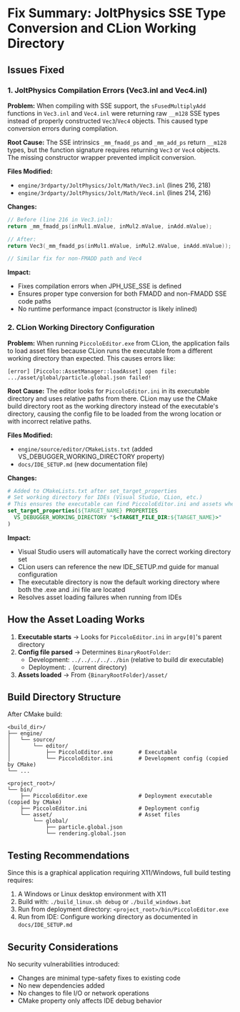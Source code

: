 # Fix Summary: JoltPhysics SSE Type Conversion and CLion Working Directory

## Issues Fixed

### 1. JoltPhysics Compilation Errors (Vec3.inl and Vec4.inl)

**Problem:**
When compiling with SSE support, the `sFusedMultiplyAdd` functions in `Vec3.inl` and `Vec4.inl` were returning raw `__m128` SSE types instead of properly constructed `Vec3`/`Vec4` objects. This caused type conversion errors during compilation.

**Root Cause:**
The SSE intrinsics `_mm_fmadd_ps` and `_mm_add_ps` return `__m128` types, but the function signature requires returning `Vec3` or `Vec4` objects. The missing constructor wrapper prevented implicit conversion.

**Files Modified:**
- `engine/3rdparty/JoltPhysics/Jolt/Math/Vec3.inl` (lines 216, 218)
- `engine/3rdparty/JoltPhysics/Jolt/Math/Vec4.inl` (lines 214, 216)

**Changes:**
```cpp
// Before (line 216 in Vec3.inl):
return _mm_fmadd_ps(inMul1.mValue, inMul2.mValue, inAdd.mValue);

// After:
return Vec3(_mm_fmadd_ps(inMul1.mValue, inMul2.mValue, inAdd.mValue));

// Similar fix for non-FMADD path and Vec4
```

**Impact:**
- Fixes compilation errors when JPH_USE_SSE is defined
- Ensures proper type conversion for both FMADD and non-FMADD SSE code paths
- No runtime performance impact (constructor is likely inlined)

### 2. CLion Working Directory Configuration

**Problem:**
When running `PiccoloEditor.exe` from CLion, the application fails to load asset files because CLion runs the executable from a different working directory than expected. This causes errors like:
```
[error] [Piccolo::AssetManager::loadAsset] open file: .../asset/global/particle.global.json failed!
```

**Root Cause:**
The editor looks for `PiccoloEditor.ini` in its executable directory and uses relative paths from there. CLion may use the CMake build directory root as the working directory instead of the executable's directory, causing the config file to be loaded from the wrong location or with incorrect relative paths.

**Files Modified:**
- `engine/source/editor/CMakeLists.txt` (added VS_DEBUGGER_WORKING_DIRECTORY property)
- `docs/IDE_SETUP.md` (new documentation file)

**Changes:**
```cmake
# Added to CMakeLists.txt after set_target_properties
# Set working directory for IDEs (Visual Studio, CLion, etc.)
# This ensures the executable can find PiccoloEditor.ini and assets when run from IDE
set_target_properties(${TARGET_NAME} PROPERTIES 
  VS_DEBUGGER_WORKING_DIRECTORY "$<TARGET_FILE_DIR:${TARGET_NAME}>"
)
```

**Impact:**
- Visual Studio users will automatically have the correct working directory set
- CLion users can reference the new IDE_SETUP.md guide for manual configuration
- The executable directory is now the default working directory where both the .exe and .ini file are located
- Resolves asset loading failures when running from IDEs

## How the Asset Loading Works

1. **Executable starts** → Looks for `PiccoloEditor.ini` in `argv[0]`'s parent directory
2. **Config file parsed** → Determines `BinaryRootFolder`:
   - Development: `../../../../../bin` (relative to build dir executable)
   - Deployment: `.` (current directory)
3. **Assets loaded** → From `{BinaryRootFolder}/asset/`

## Build Directory Structure

After CMake build:
```
<build_dir>/
├── engine/
│   └── source/
│       └── editor/
│           ├── PiccoloEditor.exe        # Executable
│           └── PiccoloEditor.ini        # Development config (copied by CMake)
└── ...

<project_root>/
└── bin/
    ├── PiccoloEditor.exe                # Deployment executable (copied by CMake)
    ├── PiccoloEditor.ini                # Deployment config
    └── asset/                           # Asset files
        └── global/
            ├── particle.global.json
            └── rendering.global.json
```

## Testing Recommendations

Since this is a graphical application requiring X11/Windows, full build testing requires:
1. A Windows or Linux desktop environment with X11
2. Build with: `./build_linux.sh debug` or `./build_windows.bat`
3. Run from deployment directory: `<project_root>/bin/PiccoloEditor.exe`
4. Run from IDE: Configure working directory as documented in `docs/IDE_SETUP.md`

## Security Considerations

No security vulnerabilities introduced:
- Changes are minimal type-safety fixes to existing code
- No new dependencies added
- No changes to file I/O or network operations
- CMake property only affects IDE debug behavior
